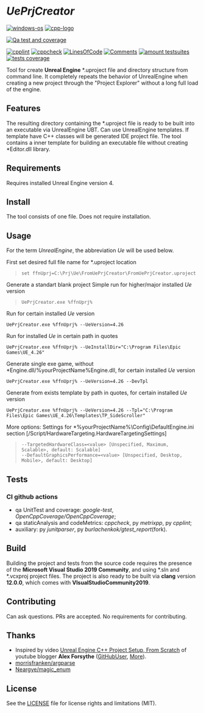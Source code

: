 # _UePrjCreator_
[![windows-os](https://img.shields.io/badge/platform-windows-blue?logo=Windows)](
https://en.wikipedia.org/wiki/Microsoft_Windows
) [![cpp-logo](https://img.shields.io/badge/C%2B%2B-v17-blue?logo=cplusplus)](
https://en.wikipedia.org/wiki/C++
)

[![Qa test and coverage](https://github.com/Alex0vSky/UePrjCreator/actions/workflows/qa-UnitTest-Coverage.yml/badge.svg)](
https://github.com/Alex0vSky/UePrjCreator/actions/workflows/qa-UnitTest-Coverage.yml
)

[![cpplint](https://gist.githubusercontent.com/Alex0vSky/c200bc8d7e3cc3a79b61351963b2d390/raw/GoogleStyle_cpplint.svg)](
https://Alex0vSky.github.io/project-qa-report/UePrjCreator/cpplint.xml
) [![cppcheck](https://gist.githubusercontent.com/Alex0vSky/c200bc8d7e3cc3a79b61351963b2d390/raw/StaticAnalysis_cppcheck.svg)](
https://Alex0vSky.github.io/project-qa-report/UePrjCreator/cppcheck.xml
) [![LinesOfСode](https://gist.githubusercontent.com/Alex0vSky/c200bc8d7e3cc3a79b61351963b2d390/raw/Metrixpp-LinesOfСode.svg)](
https://Alex0vSky.github.io/project-qa-report/UePrjCreator/metrixpp.txt
) [![Comments](https://gist.githubusercontent.com/Alex0vSky/c200bc8d7e3cc3a79b61351963b2d390/raw/Metrixpp-Comments.svg)](
https://Alex0vSky.github.io/project-qa-report/UePrjCreator/metrixpp.txt
) [![amount testsuites](https://gist.githubusercontent.com/Alex0vSky/c200bc8d7e3cc3a79b61351963b2d390/raw/GoogleTest-testsuites-Windows-x64-Debug.svg)](
https://Alex0vSky.github.io/project-qa-report/UePrjCreator/GoogleTestCombinedOutput/index.html
) [![tests coverage](https://gist.githubusercontent.com/Alex0vSky/c200bc8d7e3cc3a79b61351963b2d390/raw/TestsCoverage-Occ-Windows-x64-Debug.svg)](
https://Alex0vSky.github.io/project-qa-report/UePrjCreator/HtmlReportOcc/index.html
)

Tool for create __Unreal Engine__ *.uproject file and directory structure from command line. It completely repeats the behavior of UnrealEngine when creating a new project through the "Project Explorer" without a long full load of the engine.

## Features
The resulting directory containing the *.uproject file is ready to be built into an executable via UnrealEngine UBT. Can use UnrealEngine templates. If template have C++ classes will be generated IDE project file. The tool contains a inner template for building an executable file without creating *Editor.dll library.

## Requirements
Requires installed Unreal Engine version 4.

## Install
The tool consists of one file. Does not require installation. 

## Usage
For the term _UnrealEngine_, the abbreviation _Ue_ will be used below.

First set desired full file name for *.uproject location
> `set ffnUprj=C:\Prj\Ue\FromUePrjCreator\FromUePrjCreator.uproject`

Generate a standart blank project
Simple run for higher/major installed _Ue_ version
>`UePrjCreator.exe %ffnUprj%`

Run for certain installed _Ue_ version

`UePrjCreator.exe %ffnUprj% --UeVersion=4.26`

Run for installed _Ue_ in certain path in quotes

`UePrjCreator.exe %ffnUprj% --UeInstallDir="C:\Program Files\Epic Games\UE_4.26"`

Generate single exe game, without *Engine.dll/%yourProjectName%Engine.dll, for certain installed _Ue_ version

`UePrjCreator.exe %ffnUprj% --UeVersion=4.26 --DevTpl`

Generate from exists template by path in quotes, for certain installed _Ue_ version

`UePrjCreator.exe %ffnUprj% --UeVersion=4.26 --Tpl="C:\Program Files\Epic Games\UE_4.26\Templates\TP_SideScroller"`

More options:
Settings for *\%yourProjectName%\Config\DefaultEngine.ini section [/Script/HardwareTargeting.HardwareTargetingSettings]
> ```
> --TargetedHardwareClass=<value> [Unspecified, Maximum, Scalable>, default: Scalable]
> --DefaultGraphicsPerformance=<value> [Unspecified, Desktop, Mobile>, default: Desktop]
> ```

## Tests
### CI github actions
+ qa UnitTest and coverage: _google-test_, _OpenCppCoverage/OpenCppCoverage_;
+ qa staticAnalysis and codeMetrics: _cppcheck_, py _metrixpp_, py _cpplint_;
+ auxiliary: py _junitparser_, py _burlachenkok/gtest_report_(fork).

## Build
Building the project and tests from the source code requires the presence of the __Microsoft Visual Studio 2019 Community__, and using *.sln and *.vcxproj project files. The project is also ready to be built via __clang__ version __12.0.0__, which comes with __VIsualStudioCommunity2019__.

## Contributing
Can ask questions. PRs are accepted. No requirements for contributing.

## Thanks
+ Inspired by video [Unreal Engine C++ Project Setup, From Scratch](https://www.youtube.com/watch?v=94FvzO1HVzY) of youtube blogger __Alex Forsythe__ ([GitHubUser](https://github.com/awforsythe), [More](http://awforsythe.com)).
+ [morrisfranken/argparse](https://github.com/morrisfranken/argparse)
+ [Neargye/magic_enum](https://github.com/Neargye/magic_enum)

## License
See the [LICENSE](https://github.com/Alex0vSky/UePrjCreator/blob/main/LICENSE) file for license rights and limitations (MIT).
